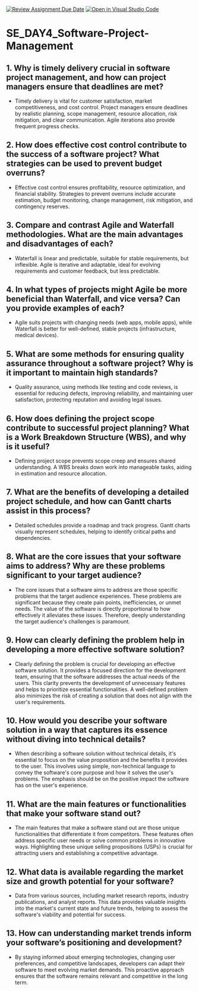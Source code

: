 [![Review Assignment Due Date](https://classroom.github.com/assets/deadline-readme-button-22041afd0340ce965d47ae6ef1cefeee28c7c493a6346c4f15d667ab976d596c.svg)](https://classroom.github.com/a/9pw6JKcu)
[![Open in Visual Studio Code](https://classroom.github.com/assets/open-in-vscode-2e0aaae1b6195c2367325f4f02e2d04e9abb55f0b24a779b69b11b9e10269abc.svg)](https://classroom.github.com/online_ide?assignment_repo_id=18522145&assignment_repo_type=AssignmentRepo)
# SE_DAY4_Software-Project-Management
## 1. Why is timely delivery crucial in software project management, and how can project managers ensure that deadlines are met?
- Timely delivery is vital for customer satisfaction, market competitiveness, and cost control. Project managers ensure deadlines by realistic planning, scope management, resource allocation, risk mitigation, and clear communication. Agile iterations also provide frequent progress checks.
## 2. How does effective cost control contribute to the success of a software project? What strategies can be used to prevent budget overruns?
- Effective cost control ensures profitability, resource optimization, and financial stability. Strategies to prevent overruns include accurate estimation, budget monitoring, change management, risk mitigation, and contingency reserves.
## 3. Compare and contrast Agile and Waterfall methodologies. What are the main advantages and disadvantages of each?
- Waterfall is linear and predictable, suitable for stable requirements, but inflexible. Agile is iterative and adaptable, ideal for evolving requirements and customer feedback, but less predictable.
## 4. In what types of projects might Agile be more beneficial than Waterfall, and vice versa? Can you provide examples of each?
- Agile suits projects with changing needs (web apps, mobile apps), while Waterfall is better for well-defined, stable projects (infrastructure, medical devices).
## 5. What are some methods for ensuring quality assurance throughout a software project? Why is it important to maintain high standards?
- Quality assurance, using methods like testing and code reviews, is essential for reducing defects, improving reliability, and maintaining user satisfaction, protecting reputation and avoiding legal issues.
## 6. How does defining the project scope contribute to successful project planning? What is a Work Breakdown Structure (WBS), and why is it useful?
- Defining project scope prevents scope creep and ensures shared understanding. A WBS breaks down work into manageable tasks, aiding in estimation and resource allocation.
## 7. What are the benefits of developing a detailed project schedule, and how can Gantt charts assist in this process?
- Detailed schedules provide a roadmap and track progress. Gantt charts visually represent schedules, helping to identify critical paths and dependencies.
## 8. What are the core issues that your software aims to address? Why are these problems significant to your target audience?
- The core issues that a software aims to address are those specific problems that the target audience experiences. These problems are significant because they create pain points, inefficiencies, or unmet needs. The value of the software is directly proportional to how effectively it alleviates these issues. Therefore, deeply understanding the target audience's challenges is paramount.
## 9. How can clearly defining the problem help in developing a more effective software solution?
- Clearly defining the problem is crucial for developing an effective software solution. It provides a focused direction for the development team, ensuring that the software addresses the actual needs of the users. This clarity prevents the development of unnecessary features and helps to prioritize essential functionalities. A well-defined problem also minimizes the risk of creating a solution that does not align with the user's requirements.
## 10. How would you describe your software solution in a way that captures its essence without diving into technical details?
- When describing a software solution without technical details, it's essential to focus on the value proposition and the benefits it provides to the user. This involves using simple, non-technical language to convey the software's core purpose and how it solves the user's problems. The emphasis should be on the positive impact the software has on the user's experience.
## 11. What are the main features or functionalities that make your software stand out?
- The main features that make a software stand out are those unique functionalities that differentiate it from competitors. These features often address specific user needs or solve common problems in innovative ways. Highlighting these unique selling propositions (USPs) is crucial for attracting users and establishing a competitive advantage.
## 12. What data is available regarding the market size and growth potential for your software?
- Data from various sources, including market research reports, industry publications, and analyst reports. This data provides valuable insights into the market's current state and future trends, helping to assess the software's viability and potential for success.
## 13. How can understanding market trends inform your software’s positioning and development?
- By staying informed about emerging technologies, changing user preferences, and competitive landscapes, developers can adapt their software to meet evolving market demands. This proactive approach ensures that the software remains relevant and competitive in the long term.
